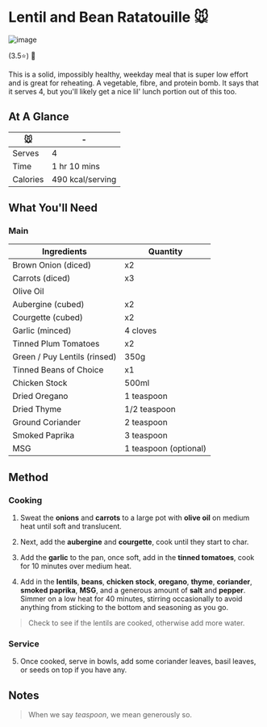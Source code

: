 # Lentil and Bean Ratatouille 🐭

![image](https://drive.google.com/uc?export=view&id=10j9Nghodv30KEOwp4Ekier6IimTlMrat)

[//]: # (when adding google drive link, just replace the asset id, don't change anything else about the above link otherwise the image will not display)

(3.5⭐️) 💚

This is a solid, impossibly healthy, weekday meal that is super low effort and is great for reheating. A vegetable, fibre, and protein bomb. It says that it serves 4, but you'll likely get a nice lil' lunch portion out of this too.

## At A Glance

| 🐭       | -              |
| -------- | -------------- |
| Serves   | 4              |
| Time     | 1 hr 10 mins   |
| Calories | 490 kcal/serving |

## What You'll Need

### **Main**

| Ingredients                  | Quantity              |
| ---------------------------- | --------------------- |
| Brown Onion (diced)          | x2                    |
| Carrots (diced)              | x3                    |
| Olive Oil                    |                       |
| Aubergine (cubed)            | x2                    |
| Courgette (cubed)            | x2                    |
| Garlic (minced)              | 4 cloves              |
| Tinned Plum Tomatoes         | x2                    |
| Green / Puy Lentils (rinsed) | 350g                  |
| Tinned Beans of Choice       | x1                    |
| Chicken Stock                | 500ml                 |
| Dried Oregano                | 1 teaspoon            |
| Dried Thyme                  | 1/2 teaspoon          |
| Ground Coriander             | 2 teaspoon            |
| Smoked Paprika               | 3 teaspoon            |
| MSG                          | 1 teaspoon (optional) |

## Method

### **Cooking**

1. Sweat the **onions** and **carrots** to a large pot with **olive oil** on medium heat until soft and translucent.

2. Next, add the **aubergine** and **courgette**, cook until they start to char.

3. Add the **garlic** to the pan, once soft, add in the **tinned tomatoes**, cook for 10 minutes over medium heat.

4. Add in the **lentils**, **beans**, **chicken stock**, **oregano**, **thyme**, **coriander**, **smoked paprika**, **MSG**, and a generous amount of **salt** and **pepper**. Simmer on a low heat for 40 minutes, stirring occasionally to avoid anything from sticking to the bottom and seasoning as you go.

> Check to see if the lentils are cooked, otherwise add more water.

### **Service**

5. Once cooked, serve in bowls, add some coriander leaves, basil leaves, or seeds on top if you have any.

## Notes

> When we say *teaspoon*, we mean generously so.